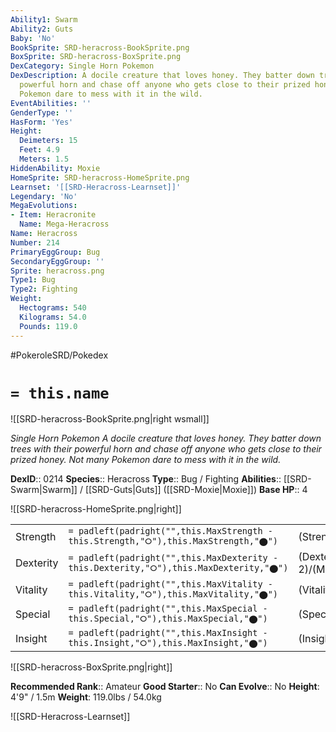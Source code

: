 ```yaml
---
Ability1: Swarm
Ability2: Guts
Baby: 'No'
BookSprite: SRD-heracross-BookSprite.png
BoxSprite: SRD-heracross-BoxSprite.png
DexCategory: Single Horn Pokemon
DexDescription: A docile creature that loves honey. They batter down trees with their
  powerful horn and chase off anyone who gets close to their prized honey. Not many
  Pokemon dare to mess with it in the wild.
EventAbilities: ''
GenderType: ''
HasForm: 'Yes'
Height:
  Deimeters: 15
  Feet: 4.9
  Meters: 1.5
HiddenAbility: Moxie
HomeSprite: SRD-heracross-HomeSprite.png
Learnset: '[[SRD-Heracross-Learnset]]'
Legendary: 'No'
MegaEvolutions:
- Item: Heracronite
  Name: Mega-Heracross
Name: Heracross
Number: 214
PrimaryEggGroup: Bug
SecondaryEggGroup: ''
Sprite: heracross.png
Type1: Bug
Type2: Fighting
Weight:
  Hectograms: 540
  Kilograms: 54.0
  Pounds: 119.0
---
```


#PokeroleSRD/Pokedex

# `= this.name`

![[SRD-heracross-BookSprite.png|right wsmall]]

*Single Horn Pokemon*
*A docile creature that loves honey. They batter down trees with their powerful horn and chase off anyone who gets close to their prized honey. Not many Pokemon dare to mess with it in the wild.*

**DexID**:: 0214
**Species**:: Heracross
**Type**:: Bug / Fighting
**Abilities**:: [[SRD-Swarm|Swarm]] / [[SRD-Guts|Guts]] ([[SRD-Moxie|Moxie]])
**Base HP**:: 4

![[SRD-heracross-HomeSprite.png|right]]

|           |                                                                                        |                                          |
| --------- | -------------------------------------------------------------------------------------- | ---------------------------------------- |
| Strength  | `= padleft(padright("",this.MaxStrength - this.Strength,"⭘"),this.MaxStrength,"⬤")`    | (Strength::3)/(MaxStrength::6)   |
| Dexterity | `= padleft(padright("",this.MaxDexterity - this.Dexterity,"⭘"),this.MaxDexterity,"⬤")` | (Dexterity:: 2)/(MaxDexterity::5) |
| Vitality  | `= padleft(padright("",this.MaxVitality - this.Vitality,"⭘"),this.MaxVitality,"⬤")`    | (Vitality::2)/(MaxVitality::5)   |
| Special   | `= padleft(padright("",this.MaxSpecial - this.Special,"⭘"),this.MaxSpecial,"⬤")`       | (Special::1)/(MaxSpecial::3)     |
| Insight   | `= padleft(padright("",this.MaxInsight - this.Insight,"⭘"),this.MaxInsight,"⬤")`       | (Insight::3)/(MaxInsight::6)     |

![[SRD-heracross-BoxSprite.png|right]]

**Recommended Rank**:: Amateur
**Good Starter**:: No
**Can Evolve**:: No
**Height**: 4'9" / 1.5m
**Weight**: 119.0lbs / 54.0kg

![[SRD-Heracross-Learnset]]